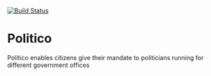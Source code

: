 [![Build Status](https://travis-ci.org/ekikoh/Politico.svg?branch=develop)](https://travis-ci.org/ekikoh/Politico)
# Politico
Politico enables citizens give their mandate to politicians running for different government offices


